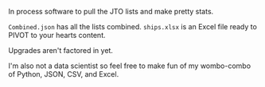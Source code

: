 In process software to pull the JTO lists and make pretty stats.

`Combined.json` has all the lists combined.
`ships.xlsx` is an Excel file ready to PIVOT to your hearts content.

Upgrades aren't factored in yet.

I'm also not a data scientist so feel free to make fun of my wombo-combo of Python, JSON, CSV, and Excel.
